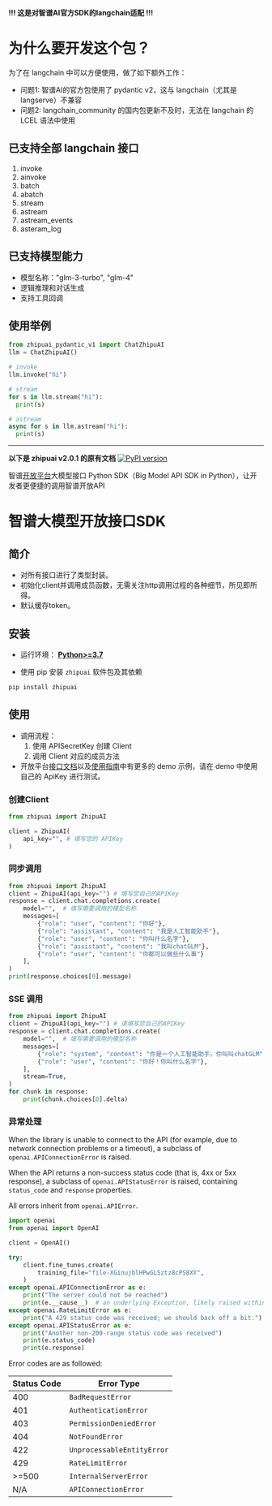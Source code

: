 **!!! 这是对智谱AI官方SDK的langchain适配 !!!**

# 为什么要开发这个包？

为了在 langchain 中可以方便使用，做了如下额外工作：

- 问题1: 智谱AI的官方包使用了 pydantic v2，这与 langchain（尤其是langserve）不兼容
- 问题2: langchain_community 的国内包更新不及时，无法在 langchain 的 LCEL 语法中使用

## 已支持全部 langchain 接口

1. invoke
2. ainvoke
3. batch
4. abatch
5. stream
6. astream
7. astream_events
8. asteram_log

## 已支持模型能力

- 模型名称："glm-3-turbo", "glm-4"
- 逻辑推理和对话生成
- 支持工具回调

## 使用举例

```python
from zhipuai_pydantic_v1 import ChatZhipuAI
llm = ChatZhipuAI()

# invoke
llm.invoke("hi")

# stream
for s in llm.stream("hi"):
  print(s)

# astream
async for s in llm.astream("hi"):
  print(s)
```

------------------------------------------
**以下是 zhipuai v2.0.1 的原有文档**
[![PyPI version](https://img.shields.io/pypi/v/zhipuai.svg)](https://pypi.org/project/zhipuai/)

智谱[开放平台](https://open.bigmodel.cn/dev/api)大模型接口 Python SDK（Big Model API SDK in Python），让开发者更便捷的调用智谱开放API

# 智谱大模型开放接口SDK

## 简介
- 对所有接口进行了类型封装。
- 初始化client并调用成员函数，无需关注http调用过程的各种细节，所见即所得。
- 默认缓存token。

## 安装


- 运行环境： [**Python>=3.7**](https://www.python.org/)

- 使用 pip 安装 `zhipuai` 软件包及其依赖

```sh
pip install zhipuai
```

## 使用

- 调用流程：
    1. 使用 APISecretKey 创建 Client
    2. 调用 Client 对应的成员方法
- 开放平台[接口文档](https://open.bigmodel.cn/dev/api)以及[使用指南](https://open.bigmodel.cn/dev/howuse/)中有更多的 demo 示例，请在 demo 中使用自己的 ApiKey 进行测试。

### 创建Client

```python
from zhipuai import ZhipuAI

client = ZhipuAI(
    api_key="", # 填写您的 APIKey
) 
```

### 同步调用

```python
from zhipuai import ZhipuAI
client = ZhipuAI(api_key="") # 填写您自己的APIKey
response = client.chat.completions.create(
    model="",  # 填写需要调用的模型名称
    messages=[
        {"role": "user", "content": "你好"},
        {"role": "assistant", "content": "我是人工智能助手"},
        {"role": "user", "content": "你叫什么名字"},
        {"role": "assistant", "content": "我叫chatGLM"},
        {"role": "user", "content": "你都可以做些什么事"}
    ],
)
print(response.choices[0].message)
```

### SSE 调用

```python
from zhipuai import ZhipuAI
client = ZhipuAI(api_key="") # 请填写您自己的APIKey
response = client.chat.completions.create(
    model="",  # 填写需要调用的模型名称
    messages=[
        {"role": "system", "content": "你是一个人工智能助手，你叫叫chatGLM"},
        {"role": "user", "content": "你好！你叫什么名字"},
    ],
    stream=True,
)
for chunk in response:
    print(chunk.choices[0].delta)
```

### 异常处理

When the library is unable to connect to the API (for example, due to network connection problems or a timeout), a subclass of `openai.APIConnectionError` is raised.

When the API returns a non-success status code (that is, 4xx or 5xx
response), a subclass of `openai.APIStatusError` is raised, containing `status_code` and `response` properties.

All errors inherit from `openai.APIError`.

```python
import openai
from openai import OpenAI

client = OpenAI()

try:
    client.fine_tunes.create(
        training_file="file-XGinujblHPwGLSztz8cPS8XY",
    )
except openai.APIConnectionError as e:
    print("The server could not be reached")
    print(e.__cause__)  # an underlying Exception, likely raised within httpx.
except openai.RateLimitError as e:
    print("A 429 status code was received; we should back off a bit.")
except openai.APIStatusError as e:
    print("Another non-200-range status code was received")
    print(e.status_code)
    print(e.response)
```

Error codes are as followed:

| Status Code | Error Type                 |
| ----------- | -------------------------- |
| 400         | `BadRequestError`          |
| 401         | `AuthenticationError`      |
| 403         | `PermissionDeniedError`    |
| 404         | `NotFoundError`            |
| 422         | `UnprocessableEntityError` |
| 429         | `RateLimitError`           |
| >=500       | `InternalServerError`      |
| N/A         | `APIConnectionError`       |

